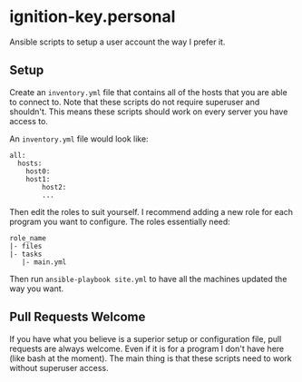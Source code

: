 # ignition-key.personal
Ansible scripts to setup a user account the way I prefer it.

## Setup

Create an `inventory.yml` file that contains all of the hosts that you are able to connect to. Note that these scripts do not require superuser and shouldn't. This means these scripts should work on every server you have access to. 

An `inventory.yml` file would look like:
```
all:
  hosts:
    host0:
    host1:
		host2:
		...
```

Then edit the roles to suit yourself. I recommend adding a new role for each program you want to configure. The roles essentially need:
```
role_name
|- files
|- tasks
   |- main.yml
```

Then run `ansible-playbook site.yml` to have all the machines updated the way you want.


## Pull Requests Welcome

If you have what you believe is a superior setup or configuration file, pull requests are always welcome. Even if it is for a program I don't have here (like bash at the moment). The main thing is that these scripts need to work without superuser access. 
